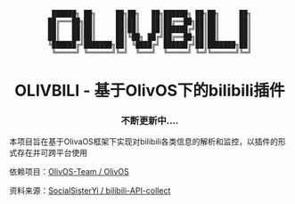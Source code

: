 <div align="center">
  
```
 ██████╗ ██╗     ██╗██╗   ██╗██████╗ ██╗██╗     ██╗
██╔═══██╗██║     ██║██║   ██║██╔══██╗██║██║     ██║
██║   ██║██║     ██║██║   ██║██████╔╝██║██║     ██║
██║   ██║██║     ██║╚██╗ ██╔╝██╔══██╗██║██║     ██║
╚██████╔╝███████╗██║ ╚████╔╝ ██████╔╝██║███████╗██║
 ╚═════╝ ╚══════╝╚═╝  ╚═══╝  ╚═════╝ ╚═╝╚══════╝╚═╝
```
# OLIVBILI - 基于OlivOS下的bilibili插件

</div>
<h3 align="center">不断更新中....</h3>


本项目旨在基于OlivaOS框架下实现对bilibili各类信息的解析和监控，以插件的形式存在并可跨平台使用

依赖项目：[OlivOS-Team / OlivOS](https://github.com/OlivOS-Team/OlivOS)

资料来源：[SocialSisterYi / bilibili-API-collect](https://github.com/SocialSisterYi/bilibili-API-collect)
